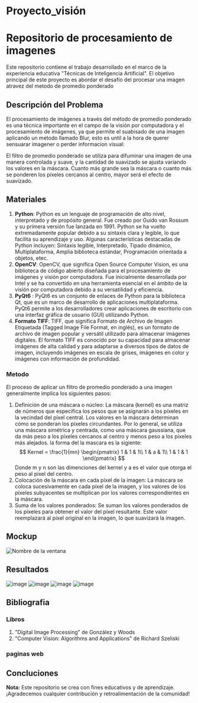 # Proyecto_visión
# Repositorio de procesamiento de imagenes
Este repositorio contiene el trabajo desarrollado en el marco de la experiencia educativa "Técnicas de Inteligencia Artificial". El objetivo principal de este proyecto es abordar el desafío del procesar una imagen atravez del metodo de promedio ponderado

## Descripción del Problema
El procesamiento de imágenes a través del método de promedio ponderado es una técnica importante en el campo de la visión por computadora y el procesamiento de imágenes, ya que permite el suabisado de una imagen aplicando un metodo llamado Blur, esto es until a la hora de querer sensuarar imagener o perder informacion visual:

El filtro de promedio ponderado se utiliza para difuminar una imagen de una manera controlada y suave, y la cantidad de suavizado se ajusta variando los valores en la máscara. Cuanto más grande sea la máscara o cuanto más se ponderen los píxeles cercanos al centro, mayor será el efecto de suavizado.
## Materiales
1. **Python**: Python es un lenguaje de programación de alto nivel, interpretado y de propósito general. Fue creado por Guido van Rossum y su primera versión fue lanzada en 1991. Python se ha vuelto extremadamente popular debido a su sintaxis clara y legible, lo que facilita su aprendizaje y uso. Algunas características destacadas de Python incluyen: Sintaxis legible, Interpretado, Tipado dinámico, Multiplataforma, Amplia biblioteca estándar, Programación orientada a objetos, etec.
2. **OpenCV**: OpenCV, que significa Open Source Computer Vision, es una biblioteca de código abierto diseñada para el procesamiento de imágenes y visión por computadora. Fue inicialmente desarrollada por Intel y se ha convertido en una herramienta esencial en el ámbito de la visión por computadora debido a su versatilidad y eficiencia.
3. **PyQt6** : PyQt6 es un conjunto de enlaces de Python para la biblioteca Qt, que es un marco de desarrollo de aplicaciones multiplataforma. PyQt6 permite a los desarrolladores crear aplicaciones de escritorio con una interfaz gráfica de usuario (GUI) utilizando Python.
4. **Formato TIFF**: TIFF, que significa Formato de Archivo de Imagen Etiquetada (Tagged Image File Format, en inglés), es un formato de archivo de imagen popular y versátil utilizado para almacenar imágenes digitales. El formato TIFF es conocido por su capacidad para almacenar imágenes de alta calidad y para adaptarse a diversos tipos de datos de imagen, incluyendo imágenes en escala de grises, imágenes en color y imágenes con información de profundidad.
### Metodo
El proceso de aplicar un filtro de promedio ponderado a una imagen generalmente implica los siguientes pasos:
1. Definición de una máscara o núcleo: La máscara (kernel) es una matriz de números que especifica los pesos que se asignarán a los píxeles en la vecindad del píxel central. Los valores en la máscara determinan cómo se ponderan los píxeles circundantes. Por lo general, se utiliza una máscara simétrica y centrada, como una máscara gaussiana, que da más peso a los píxeles cercanos al centro y menos peso a los píxeles más alejados.
  la forma del la mascara es la sigiente:
$$ Kernel = \frac{1}{mn} \begin{pmatrix}
1 & 1 & 1\\
1 & a & 1\\
1 & 1 & 1
\end{pmatrix} $$
Donde m y n son las dimenciones del kernel y a es el valor que otorga el peso al pixel del centro.
3. Colocación de la máscara en cada píxel de la imagen: La máscara se coloca sucesivamente en cada píxel de la imagen, y los valores de los píxeles subyacentes se multiplican por los valores correspondientes en la máscara.
4. Suma de los valores ponderados: Se suman los valores ponderados de los píxeles para obtener el valor del píxel resultante. Este valor reemplazará al píxel original en la imagen, lo que suavizará la imagen.
## Mockup

![Nombre de la ventana](https://github.com/AngelYoval/Proyecto_vision/assets/97262879/936fc418-80e9-4619-b3e3-61f94d41068c)
## Resultados
![image](https://github.com/AngelYoval/Proyecto_vision/assets/97262879/44d4a706-9b56-4f8d-a483-7f33a07b6c9a)
![image](https://github.com/AngelYoval/Proyecto_vision/assets/97262879/05c83085-ff21-492a-a4dd-56c5774901c8)
![image](https://github.com/AngelYoval/Proyecto_vision/assets/97262879/e9b559ef-eed8-41c7-8417-a807dec98ddd)
![image](https://github.com/AngelYoval/Proyecto_vision/assets/97262879/49f3fd49-2ce5-4acd-8396-ccf84aecb262)



## Bibliografia
### Libros
1. "Digital Image Processing" de González y Woods
2. "Computer Vision: Algorithms and Applications" de Richard Szeliski
### paginas web

## Concluciones
**Nota:** Este repositorio se crea con fines educativos y de aprendizaje. ¡Agradecemos cualquier contribución y retroalimentación de la comunidad!
